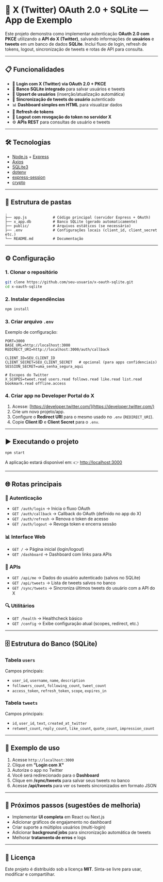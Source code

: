# 🚀 X (Twitter) OAuth 2.0 + SQLite — App de Exemplo

Este projeto demonstra como implementar autenticação **OAuth 2.0 com PKCE** utilizando a **API do X (Twitter)**, salvando informações de **usuários** e **tweets** em um banco de dados **SQLite**.
Inclui fluxo de login, refresh de tokens, logout, sincronização de tweets e rotas de API para consulta.

---

## 📋 Funcionalidades

* 🔐 **Login com X (Twitter) via OAuth 2.0 + PKCE**
* 💾 **Banco SQLite integrado** para salvar usuários e tweets
* 👤 **Upsert de usuários** (inserção/atualização automática)
* 🧵 **Sincronização de tweets do usuário** autenticado
* 📊 **Dashboard simples em HTML** para visualizar dados
* 🔄 **Refresh de tokens**
* 🚪 **Logout com revogação do token no servidor X**
* ⚙️ **APIs REST** para consultas de usuário e tweets

---

## 🛠️ Tecnologias

* [Node.js](https://nodejs.org/) + [Express](https://expressjs.com/)
* [Axios](https://axios-http.com/)
* [SQLite3](https://www.sqlite.org/index.html)
* [dotenv](https://www.npmjs.com/package/dotenv)
* [express-session](https://www.npmjs.com/package/express-session)
* [crypto](https://nodejs.org/api/crypto.html)

---

## 📂 Estrutura de pastas

```
.
├── app.js            # Código principal (servidor Express + OAuth)
├── x_app.db          # Banco SQLite (gerado automaticamente)
├── public/           # Arquivos estáticos (se necessário)
├── .env              # Configurações locais (client_id, client_secret etc.)
└── README.md         # Documentação
```

---

## ⚙️ Configuração

### 1. Clonar o repositório

```bash
git clone https://github.com/seu-usuario/x-oauth-sqlite.git
cd x-oauth-sqlite
```

### 2. Instalar dependências

```bash
npm install
```

### 3. Criar arquivo `.env`

Exemplo de configuração:

```env
PORT=3000
BASE_URL=http://localhost:3000
REDIRECT_URI=http://localhost:3000/auth/callback

CLIENT_ID=SEU_CLIENT_ID
CLIENT_SECRET=SEU_CLIENT_SECRET   # opcional (para apps confidenciais)
SESSION_SECRET=uma_senha_segura_aqui

# Escopos do Twitter
X_SCOPES=tweet.read users.read follows.read like.read list.read bookmark.read offline.access
```

### 4. Criar app no **Developer Portal do X**

1. Acesse: [https://developer.twitter.com/](https://developer.twitter.com/)
2. Crie um novo projeto/app.
3. Configure o **Redirect URI** para o mesmo usado no `.env` (`REDIRECT_URI`).
4. Copie **Client ID** e **Client Secret** para o `.env`.

---

## ▶️ Executando o projeto

```bash
npm start
```

A aplicação estará disponível em:
👉 [http://localhost:3000](http://localhost:3000)

---

## 🌐 Rotas principais

### 🔑 Autenticação

* `GET /auth/login` → Inicia o fluxo OAuth
* `GET /auth/callback` → Callback do OAuth (definido no app do X)
* `GET /auth/refresh` → Renova o token de acesso
* `GET /auth/logout` → Revoga token e encerra sessão

### 📊 Interface Web

* `GET /` → Página inicial (login/logout)
* `GET /dashboard` → Dashboard com links para APIs

### 📡 APIs

* `GET /api/me` → Dados do usuário autenticado (salvos no SQLite)
* `GET /api/tweets` → Lista de tweets salvos no banco
* `GET /sync/tweets` → Sincroniza últimos tweets do usuário com a API do X

### 🔍 Utilitários

* `GET /health` → Healthcheck básico
* `GET /config` → Exibe configuração atual (scopes, redirect, etc.)

---

## 🗄️ Estrutura do Banco (SQLite)

### Tabela `users`

Campos principais:

* `user_id`, `username`, `name`, `description`
* `followers_count`, `following_count`, `tweet_count`
* `access_token`, `refresh_token`, `scope`, `expires_in`

### Tabela `tweets`

Campos principais:

* `id`, `user_id`, `text`, `created_at_twitter`
* `retweet_count`, `reply_count`, `like_count`, `quote_count`, `impression_count`

---

## 📖 Exemplo de uso

1. Acesse `http://localhost:3000`
2. Clique em **"Login com X"**
3. Autorize o app no Twitter
4. Você será redirecionado para o **Dashboard**
5. Clique em **/sync/tweets** para salvar seus tweets no banco
6. Acesse **/api/tweets** para ver os tweets sincronizados em formato JSON

---

## 🚧 Próximos passos (sugestões de melhoria)

* Implementar **UI completa** em React ou Next.js
* Adicionar gráficos de engajamento no dashboard
* Criar suporte a múltiplos usuários (multi-login)
* Adicionar **background jobs** para sincronização automática de tweets
* Melhorar **tratamento de erros** e logs

---

## 📜 Licença

Este projeto é distribuído sob a licença **MIT**.
Sinta-se livre para usar, modificar e compartilhar.

